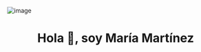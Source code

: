 
![image](https://www.canva.com/design/DAFy2G71lbA/yhMRxEbltFRG7cCl8A_pYA/watch?utm_content=DAFy2G71lbA&utm_campaign=designshare&utm_medium=link&utm_source=editor)



<h1 align="center">Hola 👋, soy María Martínez</h1> 


